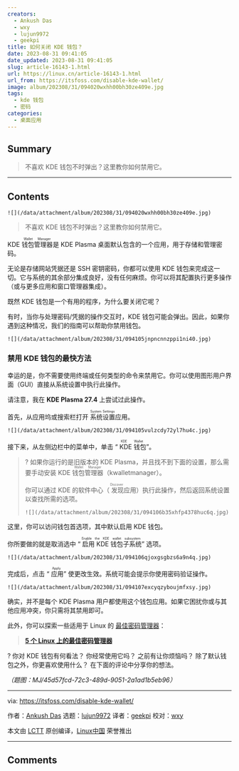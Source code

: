 ```yaml
---
creators:
  - Ankush Das
  - wxy
  - lujun9972
  - geekpi
title: 如何关闭 KDE 钱包？
date: 2023-08-31 09:41:05
date_updated: 2023-08-31 09:41:05
slug: article-16143-1.html
url: https://linux.cn/article-16143-1.html
url_from: https://itsfoss.com/disable-kde-wallet/
image: album/202308/31/094020wxhh00bh30ze409e.jpg
tags:
  - kde 钱包
  - 密码
categories:
  - 桌面应用
---
```


## Summary

> 不喜欢 KDE 钱包不时弹出？这里教你如何禁用它。

***

<!-- more -->

## Contents

`![](/data/attachment/album/202308/31/094020wxhh00bh30ze409e.jpg)`

> 
> 不喜欢 KDE 钱包不时弹出？这里教你如何禁用它。
> 
> 
> 

KDE <ruby> 钱包管理器 <rt>  Wallet Manager </rt></ruby> 是 KDE Plasma 桌面默认包含的一个应用，用于存储和管理密码。

无论是存储网站凭据还是 SSH 密钥密码，你都可以使用 KDE 钱包来完成这一切。它与系统的其余部分集成良好，没有任何麻烦。你可以将其配置执行更多操作（或与更多应用和窗口管理器集成）。

既然 KDE 钱包是一个有用的程序，为什么要关闭它呢？

有时，当你与处理密码/凭据的操作交互时，KDE 钱包可能会弹出。因此，如果你遇到这种情况，我们的指南可以帮助你禁用钱包。

`![](/data/attachment/album/202308/31/094105jnpncnnzppi1ni40.jpg)`

### 禁用 KDE 钱包的最快方法

幸运的是，你不需要使用终端或任何类型的命令来禁用它。你可以使用图形用户界面（GUI）直接从系统设置中执行此操作。

请注意，我在 **KDE Plasma 27.4** 上尝试过此操作。

首先，从应用坞或搜索栏打开 <ruby> 系统设置 <rt>  System Settings </rt></ruby> 应用。

`![](/data/attachment/album/202308/31/094105vulzcdy72yl7hu4c.jpg)`

接下来，从左侧边栏中的菜单中，单击 “<ruby> KDE 钱包 <rt>  KDE Wallet </rt></ruby>”。

> 
> ? 如果你运行的是旧版本的 KDE Plasma，并且找不到下面的设置，那么需要手动安装 KDE <ruby> 钱包管理器 <rt>  Wallet Manager </rt></ruby>（kwalletmanager）。
> 
> 
> 你可以通过 KDE 的软件中心（<ruby> 发现 <rt>  Discover </rt></ruby> 应用）执行此操作，然后返回系统设置以查找所需的选项。
> 
> 
> `![](/data/attachment/album/202308/31/094106b35xhfp4378huc6q.jpg)`
> 
> 
> 

这里，你可以访问钱包首选项，其中默认启用 KDE 钱包。

你所要做的就是取消选中 “<ruby> 启用 KDE 钱包子系统 <rt>  Enable the KDE wallet subsystem </rt></ruby>” 选项。

`![](/data/attachment/album/202308/31/094106qjoxgsgbzs6a9n4q.jpg)`

完成后，点击 “<ruby> 应用 <rt>  Apply </rt></ruby>” 使更改生效。系统可能会提示你使用密码验证操作。

`![](/data/attachment/album/202308/31/094107excyqzyboujmfxsy.jpg)`

确实，并不是每个 KDE Plasma 用户都使用这个钱包应用。如果它困扰你或与其他应用冲突，你只需将其禁用即可。

此外，你可以探索一些适用于 Linux 的 [最佳密码管理器](https://itsfoss.com/password-managers-linux/)：

> 
> **[5 个 Linux 上的最佳密码管理器](https://itsfoss.com/password-managers-linux/)**
> 
> 
> 

? 你对 KDE 钱包有何看法？ 你经常使用它吗？ 之前有让你烦恼吗？ 除了默认钱包之外，你更喜欢使用什么？ 在下面的评论中分享你的想法。

*（题图：MJ/45d57fcd-72c3-489d-9051-2a1ad1b5eb96）*

---

via: <https://itsfoss.com/disable-kde-wallet/>

作者：[Ankush Das](https://itsfoss.com/author/ankush/) 选题：[lujun9972](https://github.com/lujun9972) 译者：[geekpi](https://github.com/geekpi) 校对：[wxy](https://github.com/wxy)

本文由 [LCTT](https://github.com/LCTT/TranslateProject) 原创编译，[Linux中国](https://linux.cn/) 荣誉推出

***

## Comments

